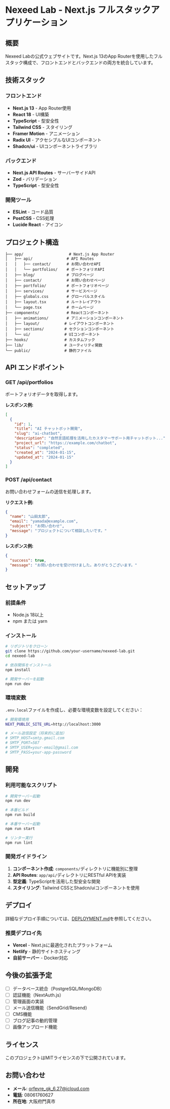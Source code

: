 # Nexeed Lab - Next.js フルスタックアプリケーション

## 概要

Nexeed Labの公式ウェブサイトです。Next.js 13のApp Routerを使用したフルスタック構成で、フロントエンドとバックエンドの両方を統合しています。

## 技術スタック

### フロントエンド
- **Next.js 13** - App Router使用
- **React 18** - UI構築
- **TypeScript** - 型安全性
- **Tailwind CSS** - スタイリング
- **Framer Motion** - アニメーション
- **Radix UI** - アクセシブルなUIコンポーネント
- **Shadcn/ui** - UIコンポーネントライブラリ

### バックエンド
- **Next.js API Routes** - サーバーサイドAPI
- **Zod** - バリデーション
- **TypeScript** - 型安全性

### 開発ツール
- **ESLint** - コード品質
- **PostCSS** - CSS処理
- **Lucide React** - アイコン

## プロジェクト構造

```
├── app/                    # Next.js App Router
│   ├── api/               # API Routes
│   │   ├── contact/       # お問い合わせAPI
│   │   └── portfolios/    # ポートフォリオAPI
│   ├── blog/              # ブログページ
│   ├── contact/           # お問い合わせページ
│   ├── portfolio/         # ポートフォリオページ
│   ├── services/          # サービスページ
│   ├── globals.css        # グローバルスタイル
│   ├── layout.tsx         # ルートレイアウト
│   └── page.tsx           # ホームページ
├── components/            # Reactコンポーネント
│   ├── animations/        # アニメーションコンポーネント
│   ├── layout/           # レイアウトコンポーネント
│   ├── sections/         # セクションコンポーネント
│   └── ui/               # UIコンポーネント
├── hooks/                # カスタムフック
├── lib/                  # ユーティリティ関数
└── public/               # 静的ファイル
```

## API エンドポイント

### GET /api/portfolios
ポートフォリオデータを取得します。

**レスポンス例:**
```json
[
  {
    "id": 1,
    "title": "AI チャットボット開発",
    "slug": "ai-chatbot",
    "description": "自然言語処理を活用したカスタマーサポート用チャットボット...",
    "project_url": "https://example.com/chatbot",
    "status": "completed",
    "created_at": "2024-01-15",
    "updated_at": "2024-01-15"
  }
]
```

### POST /api/contact
お問い合わせフォームの送信を処理します。

**リクエスト例:**
```json
{
  "name": "山田太郎",
  "email": "yamada@example.com",
  "subject": "お問い合わせ",
  "message": "プロジェクトについて相談したいです。"
}
```

**レスポンス例:**
```json
{
  "success": true,
  "message": "お問い合わせを受け付けました。ありがとうございます。"
}
```

## セットアップ

### 前提条件
- Node.js 18以上
- npm または yarn

### インストール

```bash
# リポジトリをクローン
git clone https://github.com/your-username/nexeed-lab.git
cd nexeed-lab

# 依存関係をインストール
npm install

# 開発サーバーを起動
npm run dev
```

### 環境変数

`.env.local`ファイルを作成し、必要な環境変数を設定してください：

```bash
# 開発環境用
NEXT_PUBLIC_SITE_URL=http://localhost:3000

# メール送信設定（将来的に追加）
# SMTP_HOST=smtp.gmail.com
# SMTP_PORT=587
# SMTP_USER=your-email@gmail.com
# SMTP_PASS=your-app-password
```

## 開発

### 利用可能なスクリプト

```bash
# 開発サーバー起動
npm run dev

# 本番ビルド
npm run build

# 本番サーバー起動
npm run start

# リンター実行
npm run lint
```

### 開発ガイドライン

1. **コンポーネント作成**: `components/`ディレクトリに機能別に整理
2. **API Routes**: `app/api/`ディレクトリにRESTful APIを実装
3. **型定義**: TypeScriptを活用した型安全な開発
4. **スタイリング**: Tailwind CSSとShadcn/uiコンポーネントを使用

## デプロイ

詳細なデプロイ手順については、[DEPLOYMENT.md](./DEPLOYMENT.md)を参照してください。

### 推奨デプロイ先
- **Vercel** - Next.jsに最適化されたプラットフォーム
- **Netlify** - 静的サイトホスティング
- **自前サーバー** - Docker対応

## 今後の拡張予定

- [ ] データベース統合（PostgreSQL/MongoDB）
- [ ] 認証機能（NextAuth.js）
- [ ] 管理画面の実装
- [ ] メール送信機能（SendGrid/Resend）
- [ ] CMS機能
- [ ] ブログ記事の動的管理
- [ ] 画像アップロード機能

## ライセンス

このプロジェクトはMITライセンスの下で公開されています。

## お問い合わせ

- **メール**: orfevre_gk_6.27@icloud.com
- **電話**: 08061760627
- **所在地**: 大阪府門真市  
